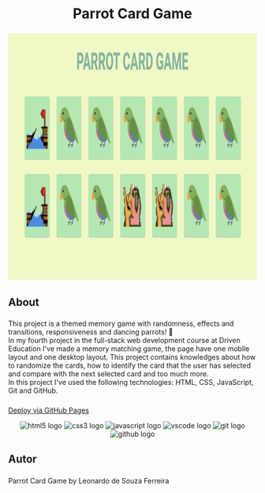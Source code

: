 <h1 align="center">Parrot Card Game</h1>

###

<div align="center">
  <img height="500" src="https://github.com/leonardodesouzaf/projeto4-parrotscardgame/blob/main/readme-image.png?raw=true"  />
</div>

###

<h2 align="left">About</h2>

###

<p align="left">This project is a themed memory game with randomness, effects and transitions, responsiveness and dancing parrots! 🦜 <br>In my fourth project in the full-stack web development course at Driven Education I've made a memory matching game, the page have one mobile layout and one desktop layout. This project contains knowledges about how to randomize the cards, how to identify the card that the user has selected and compare with the next selected card and too much more. <br>In this project I've used the following technologies: HTML, CSS, JavaScript, Git and GitHub.</p>

###

<a href="https://leonardodesouzaf.github.io/projeto4-parrotscardgame/">Deploy via GitHub Pages</a>

<div align="center">
  <img src="https://cdn.jsdelivr.net/gh/devicons/devicon/icons/html5/html5-plain-wordmark.svg" height="40" width="52" alt="html5 logo"  />
  <img src="https://cdn.jsdelivr.net/gh/devicons/devicon/icons/css3/css3-plain-wordmark.svg" height="40" width="52" alt="css3 logo"  />
  <img src="https://cdn.jsdelivr.net/gh/devicons/devicon/icons/javascript/javascript-original.svg" height="40" width="52" alt="javascript logo"  />
  <img src="https://cdn.jsdelivr.net/gh/devicons/devicon/icons/vscode/vscode-original-wordmark.svg" height="40" width="52" alt="vscode logo"  />
  <img src="https://cdn.jsdelivr.net/gh/devicons/devicon/icons/git/git-plain-wordmark.svg" height="40" width="52" alt="git logo"  />
  <img src="https://cdn.jsdelivr.net/gh/devicons/devicon/icons/github/github-original-wordmark.svg" height="40" width="52" alt="github logo"  />
</div>

###

<h2 align="left">Autor</h2>

###

<p align="left">Parrot Card Game by Leonardo de Souza Ferreira</p>

###
